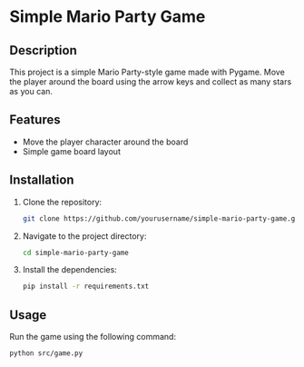 # Simple Mario Party Game

## Description

This project is a simple Mario Party-style game made with Pygame. Move the player around the board using the arrow keys and collect as many stars as you can.

## Features

- Move the player character around the board
- Simple game board layout

## Installation

1. Clone the repository:
    ```sh
    git clone https://github.com/yourusername/simple-mario-party-game.git
    ```
2. Navigate to the project directory:
    ```sh
    cd simple-mario-party-game
    ```
3. Install the dependencies:
    ```sh
    pip install -r requirements.txt
    ```

## Usage

Run the game using the following command:
```sh
python src/game.py
